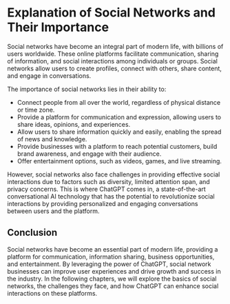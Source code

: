 Explanation of Social Networks and Their Importance
=================================================================

Social networks have become an integral part of modern life, with billions of users worldwide. These online platforms facilitate communication, sharing of information, and social interactions among individuals or groups. Social networks allow users to create profiles, connect with others, share content, and engage in conversations.

The importance of social networks lies in their ability to:

* Connect people from all over the world, regardless of physical distance or time zone.
* Provide a platform for communication and expression, allowing users to share ideas, opinions, and experiences.
* Allow users to share information quickly and easily, enabling the spread of news and knowledge.
* Provide businesses with a platform to reach potential customers, build brand awareness, and engage with their audience.
* Offer entertainment options, such as videos, games, and live streaming.

However, social networks also face challenges in providing effective social interactions due to factors such as diversity, limited attention span, and privacy concerns. This is where ChatGPT comes in, a state-of-the-art conversational AI technology that has the potential to revolutionize social interactions by providing personalized and engaging conversations between users and the platform.

Conclusion
----------

Social networks have become an essential part of modern life, providing a platform for communication, information sharing, business opportunities, and entertainment. By leveraging the power of ChatGPT, social network businesses can improve user experiences and drive growth and success in the industry. In the following chapters, we will explore the basics of social networks, the challenges they face, and how ChatGPT can enhance social interactions on these platforms.
